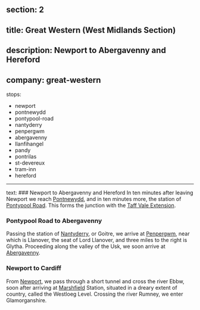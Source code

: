 section: 2
----
title: Great Western (West Midlands Section)
----
description: Newport to Abergavenny and Hereford
----
company: great-western
----
stops:
- newport
- pontnewydd
- pontypool-road
- nantyderry
- penpergwm
- abergavenny
- llanfihangel
- pandy
- pontrilas
- st-devereux
- tram-inn
- hereford
----
text: ### Newport to Abergavenny and Hereford
In ten minutes after leaving Newport we reach [Pontnewydd](/stations/pontnewydd), and in ten minutes more, the station of [Pontypool Road](/stations/pontypool-road). This forms the junction with the [Taff Vale Extension](/routes/pontypool-road-to-merthyr).

### Pontypool Road to Abergavenny
Passing the station of [Nantyderry](/stations/nantyderry), or Goitre, we arrive at [Penpergwm](/stations/penpergwm), near which is Llanover, the seat of Lord Llanover, and three miles to the right is Glytha. Proceeding along the valley of the Usk, we soon arrive at [Abergavenny](/stations/abergavenny).

### Newport to Cardiff
From [Newport](/stations/newport), we pass through a short tunnel and cross the river Ebbw, soon after arriving at [Marshfield](/stations/marshfield) Station, situated in a dreary extent of country, called the Westloeg Level. Crossing the river Rumney, we enter Glamorganshire.
